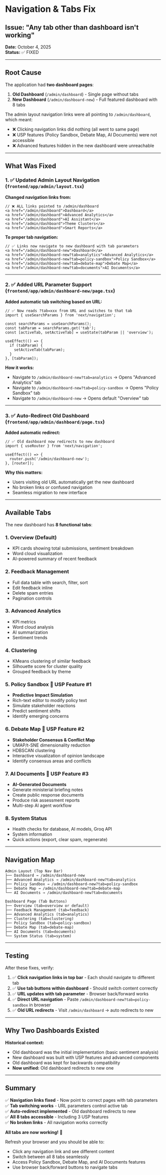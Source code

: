 # Navigation & Tabs Fix

## Issue: "Any tab other than dashboard isn't working"

**Date:** October 4, 2025  
**Status:** ✅ FIXED

---

## Root Cause

The application had **two dashboard pages**:

1. **Old Dashboard** (`/admin/dashboard`) - Single page without tabs
2. **New Dashboard** (`/admin/dashboard-new`) - Full featured dashboard with 8 tabs

The admin layout navigation links were all pointing to `/admin/dashboard`, which meant:
- ❌ Clicking navigation links did nothing (all went to same page)
- ❌ USP features (Policy Sandbox, Debate Map, AI Documents) were not accessible
- ❌ Advanced features hidden in the new dashboard were unreachable

---

## What Was Fixed

### 1. ✅ Updated Admin Layout Navigation (`frontend/app/admin/layout.tsx`)

**Changed navigation links from:**
```tsx
// ❌ ALL links pointed to /admin/dashboard
<a href="/admin/dashboard">Dashboard</a>
<a href="/admin/dashboard">Advanced Analytics</a>
<a href="/admin/dashboard">AI Assistant</a>
<a href="/admin/dashboard">Theme Clusters</a>
<a href="/admin/dashboard">Smart Reports</a>
```

**To proper tab navigation:**
```tsx
// ✅ Links now navigate to new dashboard with tab parameters
<a href="/admin/dashboard-new">Dashboard</a>
<a href="/admin/dashboard-new?tab=analytics">Advanced Analytics</a>
<a href="/admin/dashboard-new?tab=policy-sandbox">Policy Sandbox</a>
<a href="/admin/dashboard-new?tab=debate-map">Debate Map</a>
<a href="/admin/dashboard-new?tab=documents">AI Documents</a>
```

---

### 2. ✅ Added URL Parameter Support (`frontend/app/admin/dashboard-new/page.tsx`)

**Added automatic tab switching based on URL:**
```tsx
// ✅ Now reads ?tab=xxx from URL and switches to that tab
import { useSearchParams } from 'next/navigation';

const searchParams = useSearchParams();
const tabParam = searchParams.get('tab');
const [activeTab, setActiveTab] = useState(tabParam || 'overview');

useEffect(() => {
  if (tabParam) {
    setActiveTab(tabParam);
  }
}, [tabParam]);
```

**How it works:**
- Navigate to `/admin/dashboard-new?tab=analytics` → Opens "Advanced Analytics" tab
- Navigate to `/admin/dashboard-new?tab=policy-sandbox` → Opens "Policy Sandbox" tab
- Navigate to `/admin/dashboard-new` → Opens default "Overview" tab

---

### 3. ✅ Auto-Redirect Old Dashboard (`frontend/app/admin/dashboard/page.tsx`)

**Added automatic redirect:**
```tsx
// ✅ Old dashboard now redirects to new dashboard
import { useRouter } from 'next/navigation';

useEffect(() => {
  router.push('/admin/dashboard-new');
}, [router]);
```

**Why this matters:**
- Users visiting old URL automatically get the new dashboard
- No broken links or confused navigation
- Seamless migration to new interface

---

## Available Tabs

The new dashboard has **8 functional tabs**:

### 1. **Overview** (Default)
- KPI cards showing total submissions, sentiment breakdown
- Word cloud visualization
- AI-powered summary of recent feedback

### 2. **Feedback Management**
- Full data table with search, filter, sort
- Edit feedback inline
- Delete spam entries
- Pagination controls

### 3. **Advanced Analytics**
- KPI metrics
- Word cloud analysis
- AI summarization
- Sentiment trends

### 4. **Clustering**
- KMeans clustering of similar feedback
- Silhouette score for cluster quality
- Grouped feedback by theme

### 5. **Policy Sandbox** 🌟 USP Feature #1
- **Predictive Impact Simulation**
- Rich-text editor to modify policy text
- Simulate stakeholder reactions
- Predict sentiment shifts
- Identify emerging concerns

### 6. **Debate Map** 🌟 USP Feature #2
- **Stakeholder Consensus & Conflict Map**
- UMAP/t-SNE dimensionality reduction
- HDBSCAN clustering
- Interactive visualization of opinion landscape
- Identify consensus areas and conflicts

### 7. **AI Documents** 🌟 USP Feature #3
- **AI-Generated Documents**
- Generate ministerial briefing notes
- Create public response documents
- Produce risk assessment reports
- Multi-step AI agent workflow

### 8. **System Status**
- Health checks for database, AI models, Groq API
- System information
- Quick actions (export, clear spam, regenerate)

---

## Navigation Map

```
Admin Layout (Top Nav Bar)
├── Dashboard → /admin/dashboard-new
├── Advanced Analytics → /admin/dashboard-new?tab=analytics
├── Policy Sandbox → /admin/dashboard-new?tab=policy-sandbox
├── Debate Map → /admin/dashboard-new?tab=debate-map
└── AI Documents → /admin/dashboard-new?tab=documents

Dashboard Page (Tab Buttons)
├── Overview (tab=overview or default)
├── Feedback Management (tab=feedback)
├── Advanced Analytics (tab=analytics)
├── Clustering (tab=clustering)
├── Policy Sandbox (tab=policy-sandbox)
├── Debate Map (tab=debate-map)
├── AI Documents (tab=documents)
└── System Status (tab=system)
```

---

## Testing

After these fixes, verify:

1. ✅ **Click navigation links in top bar** - Each should navigate to different tab
2. ✅ **Use tab buttons within dashboard** - Should switch content correctly
3. ✅ **URL updates with tab parameter** - Browser back/forward works
4. ✅ **Direct URL navigation** - Paste `/admin/dashboard-new?tab=policy-sandbox` in browser
5. ✅ **Old URL redirects** - Visit `/admin/dashboard` → auto redirects to new

---

## Why Two Dashboards Existed

**Historical context:**
- Old dashboard was the initial implementation (basic sentiment analysis)
- New dashboard was built with USP features and advanced components
- Old dashboard was kept for backwards compatibility
- **Now unified:** Old dashboard redirects to new one

---

## Summary

✅ **Navigation links fixed** - Now point to correct pages with tab parameters  
✅ **Tab switching works** - URL parameters control active tab  
✅ **Auto-redirect implemented** - Old dashboard redirects to new  
✅ **All 8 tabs accessible** - Including 3 USP features  
✅ **No broken links** - All navigation works correctly  

**All tabs are now working!** 🎉

Refresh your browser and you should be able to:
- Click any navigation link and see different content
- Switch between all 8 tabs seamlessly
- Access Policy Sandbox, Debate Map, and AI Documents features
- Use browser back/forward buttons to navigate tabs
